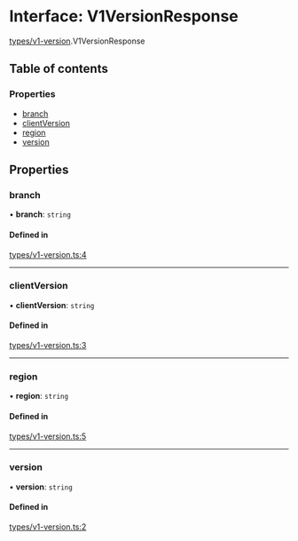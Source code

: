 # Interface: V1VersionResponse

[types/v1-version](../modules/types_v1_version.md).V1VersionResponse

## Table of contents

### Properties

- [branch](types_v1_version.V1VersionResponse.md#branch)
- [clientVersion](types_v1_version.V1VersionResponse.md#clientversion)
- [region](types_v1_version.V1VersionResponse.md#region)
- [version](types_v1_version.V1VersionResponse.md#version)

## Properties

### branch

• **branch**: `string`

#### Defined in

[types/v1-version.ts:4](https://github.com/jameslinimk/unofficial-valorant-api/blob/317491a/package/src/types/v1-version.ts#L4)

___

### clientVersion

• **clientVersion**: `string`

#### Defined in

[types/v1-version.ts:3](https://github.com/jameslinimk/unofficial-valorant-api/blob/317491a/package/src/types/v1-version.ts#L3)

___

### region

• **region**: `string`

#### Defined in

[types/v1-version.ts:5](https://github.com/jameslinimk/unofficial-valorant-api/blob/317491a/package/src/types/v1-version.ts#L5)

___

### version

• **version**: `string`

#### Defined in

[types/v1-version.ts:2](https://github.com/jameslinimk/unofficial-valorant-api/blob/317491a/package/src/types/v1-version.ts#L2)
